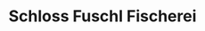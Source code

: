 ---
title: "Schloss Fuschl Fischerei"
url: /hof-bei-salzburg/schloss-fuschl-fischerei/
shop: Fisch
---